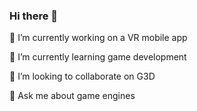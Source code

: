 ### Hi there 👋

🔭 I’m currently working on a VR mobile app

🌱 I’m currently learning game development

👯 I’m looking to collaborate on G3D

💬 Ask me about game engines

<!--
**Dante-666/Dante-666** is a ✨ _special_ ✨ repository because its `README.md` (this file) appears on your GitHub profile.

Here are some ideas to get you started:

- 🤔 I’m looking for help with ...
- 📫 How to reach me: ...
- 😄 Pronouns: ...
- ⚡ Fun fact: ...
-->
